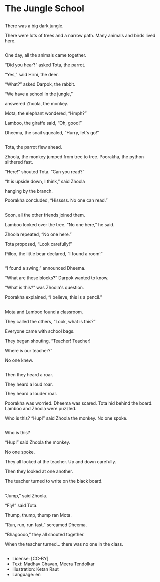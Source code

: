 # The Jungle School

##
There was a big dark jungle.

There were lots of trees and a narrow path. Many animals and birds lived here.

##
One day, all the animals came together.

“Did you hear?” asked Tota, the parrot.

“Yes,” said Hirni, the deer.

“What?” asked Darpok, the rabbit.

“We have a school in the jungle,”

answered Zhoola, the monkey.

Mota, the elephant wondered, “Hmph?”

Lamboo, the giraffe said, “Oh, good!”

Dheema, the snail squealed, “Hurry, let's go!”

##
Tota, the parrot flew ahead.

Zhoola, the monkey jumped from tree to tree. Poorakha, the python slithered fast.

“Here!” shouted Tota. “Can you read?”

“It is upside down, I think,” said Zhoola

hanging by the branch.

Poorakha concluded, “Hisssss. No one can read.”

##
Soon, all the other friends joined them.

Lamboo looked over the tree. “No one here,” he said.

Zhoola repeated, “No one here.”

Tota proposed, “Look carefully!”

Pilloo, the little bear declared, “I found a room!”

##
“I found a swing,” announced Dheema.

“What are these blocks?” Darpok wanted to know.

“What is this?” was Zhoola's question.

Poorakha explained, “I believe, this is a pencil.”

##
Mota and Lamboo found a classroom.

They called the others, “Look, what is this?”

Everyone came with school bags.

They began shouting, “Teacher! Teacher!

Where is our teacher?”

No one knew.

##
Then they heard a roar.

They heard a loud roar.

They heard a louder roar.

Poorakha was worried. Dheema was scared. Tota hid behind the board. Lamboo and Zhoola were puzzled.

Who is this? “Hup!” said Zhoola the monkey. No one spoke.

##
Who is this?

“Hup!” said Zhoola the monkey.

No one spoke.

They all looked at the teacher. Up and down carefully.

Then they looked at one another.

The teacher turned to write on the black board.

##
“Jump,” said Zhoola.

“Fly!” said Tota.

Thump, thump, thump ran Mota.

“Run, run, run fast,” screamed Dheema.

“Bhagoooo,” they all shouted together.

When the teacher turned... there was no one in the class.

##
* License: [CC-BY]
* Text: Madhav Chavan, Meera Tendolkar
* Illustration: Ketan Raut
* Language: en

